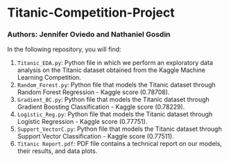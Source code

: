 # Titanic-Competition-Project
### Authors: Jennifer Oviedo and Nathaniel Gosdin
In the following repository, you will find:
1. `Titanic_EDA.py`: Python file in which we perform an exploratory data analysis on the Titanic dataset obtained from the Kaggle Machine Learning Competition.
2. `Random_Forest.py`: Python file that models the Titanic dataset through Random Forest Regression - Kaggle score (0.78708).
3. `Gradient_BC.py`: Python file that models the Titanic dataset through Gradient Boosting Classification - Kaggle score (0.78229).
4. `Logistic_Reg.py`: Python file that models the Titanic dataset through Logistic Regression - Kaggle score (0.77751).
5. `Support_VectorC.py`: Python file that models the Titanic dataset through Support Vector Classification - Kaggle score (0.77511).
6. `Titanic Report.pdf`: PDF file contains a technical report on our models, their results, and data plots.

